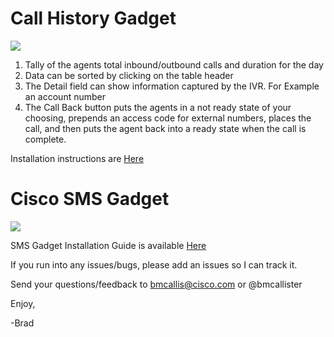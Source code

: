 # Call History Gadget
![](https://s3.amazonaws.com/bdm-files/screenshots/callHistoryOverview.jpg)

1. Tally of the agents total inbound/outbound calls and duration for the day
2. Data can be sorted by clicking on the table header
3. The Detail field can show information captured by the IVR. For Example an account number
4. The Call Back button puts the agents in a not ready state of your choosing, prepends an access code for external numbers, places the call, and then puts the agent back into a ready state when the call is complete.

Installation instructions are <a href="https://github.com/bdm1981/finesseGadgets/wiki/Call-History-Gadget-Installation-Guide">Here</a>

# Cisco SMS Gadget
![](https://s3.amazonaws.com/bdm-files/screenshots/ciscoSMSGadget.jpg)

SMS Gadget Installation Guide is available <a href="https://github.com/bdm1981/finesseGadgets/wiki/SMS-Gadget-Installation-Guide">Here</a>

If you run into any issues/bugs, please add an issues so I can track it.

Send your questions/feedback to bmcallis@cisco.com or @bmcallister

Enjoy,

-Brad
